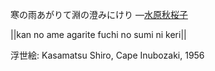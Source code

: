 寒の雨あがりて淵の澄みにけり
—[水原秋桜子](https://ja.wikipedia.org/wiki/水原秋桜子)

||kan no ame agarite fuchi no sumi ni keri||

浮世絵: Kasamatsu Shiro, Cape Inubozaki, 1956